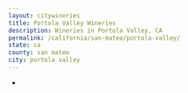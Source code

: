 ```yaml
---
layout: citywineries
title: Portola Valley Wineries
description: Wineries in Portola Valley, CA
permalink: /california/san-mateo/portola-valley/
state: ca
county: san mateo
city: portola valley
---
```

-
